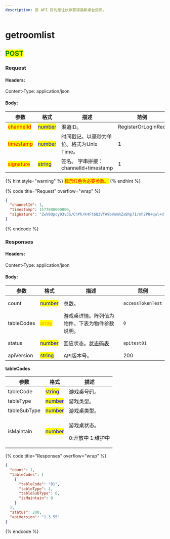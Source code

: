 ```yaml
---
description: 该 API 目的是让伙伴获得最新桌台资讯。
---
```


# getroomlist

## <mark style="color:green;">POST</mark>

### **Request**

#### Headers:

Content-Type: application/json

#### Body:

<table><thead><tr><th>参数</th><th>格式</th><th>描述</th><th data-hidden>范例</th></tr></thead><tbody><tr><td><mark style="color:red;">channelId</mark></td><td><mark style="color:blue;">number</mark></td><td>渠道ID。</td><td>RegisterOrLoginReq</td></tr><tr><td><mark style="color:red;">timestamp</mark></td><td><mark style="color:blue;">number</mark></td><td>时间戳记。以毫秒为单位。格式为Unix Time。</td><td>1</td></tr><tr><td><mark style="color:red;">signature</mark></td><td><mark style="color:blue;">string</mark></td><td>签名。 字串拼接：channelId+timestamp</td><td>1</td></tr></tbody></table>

{% hint style="warning" %}
<mark style="color:red;">标示红色为必要参数。</mark>
{% endhint %}

{% code title="Request" overflow="wrap" %}
```json
{
  "channelId": 1,
  "timestamp": 1577808000000,
  "signature": "ZwV0Upcy93v3S/ChPh/K4FtbQ3VfA9bVomRZxBhp7I/nh2P0+qwl+dfax4QZrLwT3TuFIJGv1+nWBb+oTN5bdg=="
}
```
{% endcode %}

### **Responses**

#### Headers:

Content-Type: application/json

#### Body:

<table><thead><tr><th>参数</th><th>格式</th><th>描述</th><th data-hidden>范例</th></tr></thead><tbody><tr><td>count</td><td><mark style="color:blue;">number</mark></td><td>总数。</td><td><pre><code>accessTokenTest
</code></pre></td></tr><tr><td>tableCodes</td><td><mark style="color:orange;">array</mark></td><td>游戏桌详情。阵列值为物件，下表为物件参数说明。</td><td><pre><code>0
</code></pre></td></tr><tr><td>status</td><td><mark style="color:blue;">number</mark></td><td>回应状态。<a href="../../ebet-zhuang-tai-ma.md#ebet-xiang-ying-de-zhuang-tai-dai-ma">状态码表</a></td><td><pre><code>apitest01
</code></pre></td></tr><tr><td>apiVersion</td><td><mark style="color:blue;">string</mark></td><td>API版本号。</td><td>200</td></tr></tbody></table>

**tableCodes**

| 参数           | 格式                                      | 描述                              |
| ------------ | --------------------------------------- | ------------------------------- |
| tableCode    | <mark style="color:blue;">string</mark> | 游戏桌号码。                          |
| tableType    | <mark style="color:blue;">number</mark> | 游戏类型。                           |
| tableSubType | <mark style="color:blue;">number</mark> | 游戏桌类型。                          |
| isMaintain   | <mark style="color:blue;">number</mark> | <p>游戏桌状态。</p><p>0:开放中 1:维护中</p> |

{% code title="Responses" overflow="wrap" %}
```json
{
  "count": 1,
  "tableCodes": [
    {
      "tableCode": "B1",
      "tableType": 1,
      "tableSubType": 0,
      "isMaintain": 0
    }
  ],
  "status": 200,
  "apiVersion": "1.3.55"
}
```
{% endcode %}
